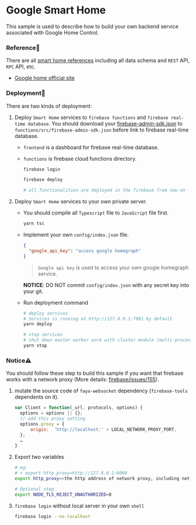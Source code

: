 # Google Smart Home

This sample is used to describe how to build your own backend service associated with Google Home Control.

### Reference🔖

There are all [smart home references] including all data schema and `REST` API, `RPC` API, etc.

- [Google home official site]

[google home official site]: https://developers.google.com/actions/smarthome/concepts/
[smart home references]: https://developers.google.com/actions/smarthome/traits/

### Deployment🚀

There are two kinds of deployment:

1. Deploy `Smart Home` services to `firebase functions` and `firebase real-time database`. You should download your [firebase-admin-sdk.json] to `functions/src/firebase-admin-sdk.json` before link to firebase real-time database.

   - `frontend` is a dashboard for firebase real-time database.
   - `functions` is firebase cloud functions directory.

     ```bash
     firebase login

     firebase deploy

     # all functionalities are deployed in the firebase from now on
     ```

2. Deploy `Smart Home` services to your own private server.

   - You should compile all `Typescript` file to `JavaScript` file first.

     ```bash
     yarn tsc
     ```

   - Implement your own `config/index.json` file.

     ```json
     {
       "google_api_key": "access google homegraph"
     }
     ```

     > `Google api key` is used to access your own google homegraph service.

     **NOTICE**: DO NOT commit `config/index.json` with any secret key into your git.

   - Run deployment command

     ```bash
     # deploy services
     # Services is running at http://127.0.0.1:7001 by default
     yarn deploy

     # stop services
     # shut down master worker work with cluster module (multi-process model)
     yarn stop
     ```

[firebase-admin-sdk.json]: https://firebase.google.com/docs/admin/setup

### Notice⚠️

You should follow these step to build this sample if you want that firebase works with a network proxy (More details: [firebase/issues/155]).

[firebase/issues/155]: https://github.com/firebase/firebase-tools/issues/155

1. mutate the source code of `faya-websocket` dependency (`firebase-tools` dependents on it).

   ```js
   var Client = function(_url, protocols, options) {
     options = options || {};
     // add this proxy setting
     options.proxy = {
         origin:  'http://localhost:' + LOCAL_NETWORK_PROXY_PORT,
     };
     …
   }
   ```

1. Export two variables

   ```sh
   # eg:
   # > export http_proxy=http://127.0.0.1:8000
   export http_proxy=<the http address of network proxy, including network port>

   # Optional step
   export NODE_TLS_REJECT_UNAUTHORIZED=0
   ```

1. `firebase login` without local server in your own `shell`

   ```sh
   firebase login --no-localhost
   ```
